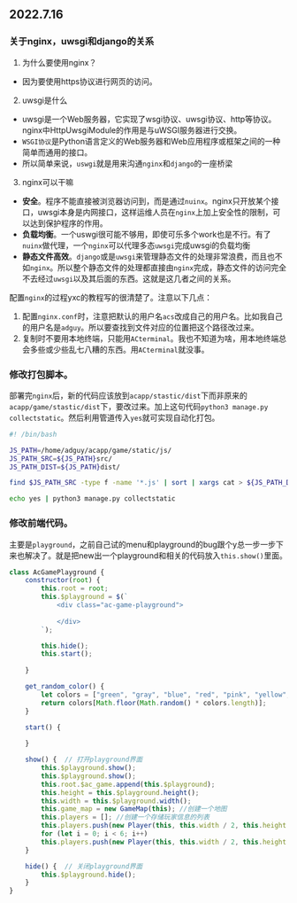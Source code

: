 ## 2022.7.16

### 关于nginx，uwsgi和django的关系
1. 为什么要使用nginx？
- 因为要使用https协议进行网页的访问。

2. uwsgi是什么
- uwsgi是一个Web服务器，它实现了wsgi协议、uwsgi协议、http等协议。nginx中HttpUwsgiModule的作用是与uWSGI服务器进行交换。
- `WSGI协议`是Python语言定义的Web服务器和Web应用程序或框架之间的一种简单而通用的接口。
- 所以简单来说，`uswgi`就是用来沟通`nginx`和`django`的一座桥梁

3. nginx可以干嘛
- **安全**。程序不能直接被浏览器访问到，而是通过`nuinx`。nginx只开放某个接口，uwsgi本身是内网接口，这样运维人员在`nginx`上加上安全性的限制，可以达到保护程序的作用。
- **负载均衡**。一个uswgi很可能不够用，即使可乐多个work也是不行。有了`nuinx`做代理，一个`nginx`可以代理多态`uwsgi`完成uwsgi的负载均衡
- **静态文件高效**。`django`或是`uwsgi`来管理静态文件的处理非常浪费，而且也不如`nginx`。所以整个静态文件的处理都直接由`nginx`完成，静态文件的访问完全不去经过`uwsgi`以及其后面的东西。这就是这几者之间的关系。

配置`nginx`的过程yxc的教程写的很清楚了。注意以下几点：
1. 配置`nginx.conf`时，注意把默认的用户名`acs`改成自己的用户名。比如我自己的用户名是`adguy`。所以要查找到文件对应的位置把这个路径改过来。
2. 复制时不要用本地终端，只能用`ACterminal`。我也不知道为啥，用本地终端总会多些或少些乱七八糟的东西。用`ACterminal`就没事。

### 修改打包脚本。
部署完`nginx`后，新的代码应该放到`acapp/stastic/dist`下而非原来的`acapp/game/stastic/dist`下，要改过来。加上这句代码`python3 manage.py collectstatic`。然后利用管道传入`yes`就可实现自动化打包。
```sh
#! /bin/bash

JS_PATH=/home/adguy/acapp/game/static/js/
JS_PATH_SRC=${JS_PATH}src/
JS_PATH_DIST=${JS_PATH}dist/

find $JS_PATH_SRC -type f -name '*.js' | sort | xargs cat > ${JS_PATH_DIST}game.js

echo yes | python3 manage.py collectstatic
```
### 修改前端代码。
主要是`playground`，之前自己试的menu和playground的bug跟个y总一步一步下来也解决了。就是把new出一个playground和相关的代码放入`this.show()`里面。
```js
class AcGamePlayground {
    constructor(root) {
        this.root = root;
        this.$playground = $(`
            <div class="ac-game-playground">
        
            </div>
        `);

        this.hide();
        this.start();
        
    }

    get_random_color() {
        let colors = ["green", "gray", "blue", "red", "pink", "yellow", "brown"];
        return colors[Math.floor(Math.random() * colors.length)];
    }

    start() {
        
    }

    show() {  // 打开playground界面
        this.$playground.show();
        this.$playground.show();
        this.root.$ac_game.append(this.$playground);
        this.height = this.$playground.height();
        this.width = this.$playground.width();
        this.game_map = new GameMap(this); //创建一个地图
        this.players = []; //创建一个存储玩家信息的列表
        this.players.push(new Player(this, this.width / 2, this.height / 2, this.height * 0.05, "white", this.height * 0.25, true));
        for (let i = 0; i < 6; i++)
        this.players.push(new Player(this, this.width / 2, this.height / 2, this.height * 0.05, this.get_random_color(), this.height * 0.25, false));
    }

    hide() {  // 关闭playground界面
        this.$playground.hide();
    }
}
```